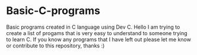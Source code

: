 # Basic-C-programs









Basic programs created in C language using Dev C.
Hello I am trying to create a list of progams that is very easy to understand to someone trying to learn C. If you know any programs that I have left out please let me know or contribute to this repository, thanks :)
